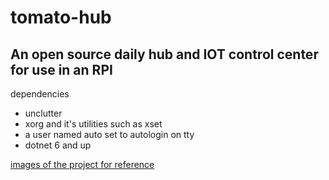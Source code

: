 # tomato-hub
## An open source daily hub and IOT control center for use in an RPI

dependencies
- unclutter
- xorg and it's utilities such as xset
- a user named auto set to autologin on tty
- dotnet 6 and up

[images of the project for reference](https://imgur.com/a/VCB3gQY)
